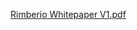 [Rimberio Whitepaper V1.pdf](https://github.com/user-attachments/files/23207106/Rimberio.Whitepaper.V1.pdf)
